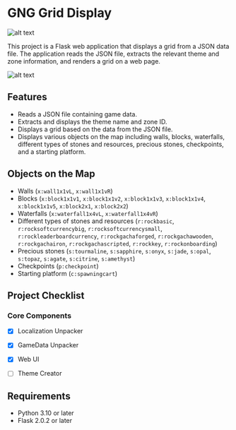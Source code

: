 # GNG Grid Display

![alt text](https://cdn.discordapp.com/attachments/1161307435475148910/1253741774950760498/gob-32.png?ex=668b64c4&is=668a1344&hm=480e786d2a36daf9df1f1a6b48106e97aeb444d6b1ae2e2a708efc33383c568b&)

This project is a Flask web application that displays a grid from a JSON data file. The application reads the JSON file, extracts the relevant theme and zone information, and renders a grid on a web page.

![alt text](https://cdn.discordapp.com/attachments/1195907205715722380/1259505727345659965/image.png?ex=668bed9d&is=668a9c1d&hm=b76d008fab5dec7cc15c59e647bcef262d22913705620ef0caf76d67b1353372&)

## Features

- Reads a JSON file containing game data.
- Extracts and displays the theme name and zone ID.
- Displays a grid based on the data from the JSON file.
- Displays various objects on the map including walls, blocks, waterfalls, different types of stones and resources, precious stones, checkpoints, and a starting platform.

## Objects on the Map

- Walls (`x:wall1x1vL`, `x:wall1x1vR`)
- Blocks (`x:block1x1v1`, `x:block1x1v2`, `x:block1x1v3`, `x:block1x1v4`, `x:block1x1v5`, `x:block2x1`, `x:block2x2`)
- Waterfalls (`x:waterfall1x4vL`, `x:waterfall1x4vR`)
- Different types of stones and resources (`r:rockbasic`, `r:rocksoftcurrencybig`, `r:rocksoftcurrencysmall`, `r:rockleaderboardcurrency`, `r:rockgachaforged`, `r:rockgachawooden`, `r:rockgachairon`, `r:rockgachascripted`, `r:rockkey`, `r:rockonboarding`)
- Precious stones (`s:tourmaline`, `s:sapphire`, `s:onyx`, `s:jade`, `s:opal`, `s:topaz`, `s:agate`, `s:citrine`, `s:amethyst`)
- Checkpoints (`p:checkpoint`)
- Starting platform (`c:spawningcart`)

## Project Checklist

### Core Components

- [X] Localization Unpacker
- [X] GameData Unpacker
- [X] Web UI
- [ ] Theme Creator


## Requirements

- Python 3.10 or later
- Flask 2.0.2 or later